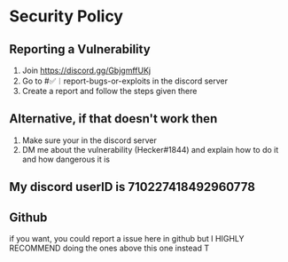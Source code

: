 # Security Policy

## Reporting a Vulnerability

1. Join https://discord.gg/GbjgmffUKj
2. Go to #✅︱report-bugs-or-exploits in the discord server
3. Create a report and follow the steps given there
## Alternative, if that doesn't work then
1. Make sure your in the discord server
2. DM me about the vulnerability (Hecker#1844) and explain how to do it and how dangerous it is
## My discord userID is 710227418492960778

## Github
if you want, you could report a issue here in github but I HIGHLY RECOMMEND doing the ones above this one instead
T
